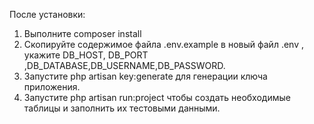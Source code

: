 После установки: 

1. Выполните composer install 
2. Скопируйте содержимое файла .env.example в новый файл .env , укажите DB_HOST, DB_PORT ,DB_DATABASE,DB_USERNAME,DB_PASSWORD.
3. Запустите php artisan key:generate для генерации ключа приложения.
4. Запустите php artisan run:project чтобы создать необходимые таблицы и заполнить их тестовыми данными.
